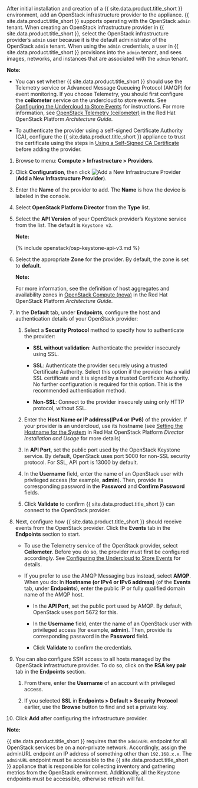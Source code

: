 After initial installation and creation of a {{ site.data.product.title_short }}
environment, add an OpenStack infrastructure provider to the appliance.
{{ site.data.product.title_short }} supports operating with the OpenStack `admin` tenant.
When creating an OpenStack infrastructure provider in {{ site.data.product.title_short }},
select the OpenStack infrastructure provider’s `admin` user because it
is the default administrator of the OpenStack `admin` tenant. When using
the `admin` credentials, a user in {{ site.data.product.title_short }} provisions into the
`admin` tenant, and sees images, networks, and instances that are
associated with the `admin` tenant.

**Note:**

  - You can set whether {{ site.data.product.title_short }} should use the Telemetry service or Advanced Message Queueing Protocol (AMQP) for event monitoring. If you choose Telemetry, you should first configure the **ceilometer** service on the undercloud to store events. See [Configuring the Undercloud to Store Events](#configuring-the-undercloud-to-store-events) for instructions. For more information, see [OpenStack Telemetry (ceilometer)](https://access.redhat.com/documentation/en-us/red_hat_openstack_platform/11/html-single/architecture_guide/#comp-telemetry) in the Red Hat OpenStack Platform *Architecture Guide*.

  - To authenticate the provider using a self-signed Certificate
    Authority (CA), configure the {{ site.data.product.title_short }} appliance to
    trust the certificate using the steps in [Using a Self-Signed CA Certificate](#app-self_signed_CA)
    before adding the provider.

1.  Browse to menu: **Compute > Infrastructure > Providers**.

2.  Click **Configuration**, then
    click ![Add a New Infrastructure Provider](../images/1862.png) (**Add
    a New Infrastructure Provider**).

3.  Enter the **Name** of the provider to add. The **Name** is how the
    device is labeled in the console.

4.  Select **OpenStack Platform Director** from the **Type** list.

5.  Select the **API Version** of your OpenStack provider’s Keystone
    service from the list. The default is `Keystone v2`.

    **Note:**

    {% include openstack/osp-keystone-api-v3.md %}

6.  Select the appropriate **Zone** for the provider. By default, the zone is set to **default**.

    **Note:**

    For more information, see the definition of host aggregates and
    availability zones in [OpenStack Compute (nova)](https://access.redhat.com/documentation/en-us/red_hat_openstack_platform/11/html/architecture_guide/components#comp-compute)
    in the Red Hat OpenStack Platform *Architecture Guide*.

7.  In the **Default** tab, under **Endpoints**, configure the host and authentication details of your OpenStack provider:

    1.  Select a **Security Protocol** method to specify how to
        authenticate the provider:

          - **SSL without validation**: Authenticate the provider
            insecurely using SSL.

          - **SSL**: Authenticate the provider securely using a trusted
            Certificate Authority. Select this option if the provider
            has a valid SSL certificate and it is signed by a trusted
            Certificate Authority. No further configuration is required
            for this option. This is the recommended authentication
            method.

          - **Non-SSL**: Connect to the provider insecurely using only
            HTTP protocol, without SSL.

    2.  Enter the **Host Name or IP address(IPv4 or IPv6)** of the
        provider. If your provider is an undercloud, use its hostname
        (see [Setting the Hostname for the
        System](https://access.redhat.com/documentation/en-us/red_hat_openstack_platform/11/html-single/director_installation_and_usage/#sect-Setting_the_Hostname_for_the_System)
        in Red Hat OpenStack Platform *Director Installation and Usage*
        for more details)

    3.  In **API Port**, set the public port used by the OpenStack
        Keystone service. By default, OpenStack uses port 5000 for
        non-SSL security protocol. For SSL, API port is 13000 by
        default.

    4.  In the **Username** field, enter the name of an OpenStack user
        with privileged access (for example, **admin**). Then, provide
        its corresponding password in the **Password** and **Confirm
        Password** fields.

    5.  Click **Validate** to confirm {{ site.data.product.title_short }} can connect to the
        OpenStack provider.

8.  Next, configure how {{ site.data.product.title_short }} should receive events from the
    OpenStack provider. Click the **Events** tab in the **Endpoints**
    section to start.

      - To use the Telemetry service of the OpenStack provider, select **Ceilometer**. Before you do so, the provider must first be configured accordingly. See [Configuring the Undercloud to Store Events](#configuring-the-undercloud-to-store-events) for details.

      - If you prefer to use the AMQP Messaging bus instead, select
        **AMQP**. When you do: In **Hostname (or IPv4 or IPv6 address)**
        (of the **Events** tab, under **Endpoints**), enter the public
        IP or fully qualified domain name of the AMQP host.

          - In the **API Port**, set the public port used by AMQP. By
            default, OpenStack uses port 5672 for this.

          - In the **Username** field, enter the name of an OpenStack
            user with privileged access (for example, **admin**). Then,
            provide its corresponding password in the **Password**
            field.

          - Click **Validate** to confirm the credentials.

9.  You can also configure SSH access to all hosts managed by the OpenStack infrastructure provider. To do so, click on the **RSA key pair** tab in the **Endpoints** section.

    1.  From there, enter the **Username** of an account with privileged access.

    2.  If you selected **SSL** in **Endpoints > Default > Security Protocol** earlier, use the **Browse** button to find and set a private key.

10. Click **Add** after configuring the infrastructure provider.

**Note:**

{{ site.data.product.title_short }} requires that the `adminURL` endpoint for all OpenStack services be on a non-private network. Accordingly, assign the adminURL endpoint an IP address of something other than `192.168.x.x`. The `adminURL` endpoint must be accessible to the {{ site.data.product.title_short }} appliance that is responsible for collecting inventory and gathering metrics from the OpenStack environment. Additionally, all the Keystone endpoints must be accessible, otherwise refresh will fail.
